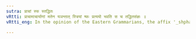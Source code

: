 ```yaml
---
sutra: प्राचां स्फ स्तद्धितः
vRtti: प्राचामाचार्याणां मतेन यञन्तात् स्त्रियां ष्फः प्रत्ययो भवति स च तद्धितसंज्ञः ॥
vRtti_eng: In the opinion of the Eastern Grammarians, the affix '_shpha_' is employed after what ends with the affix '_yan_', and it is to be regarded as a _Taddhita_ affix.

---
```

